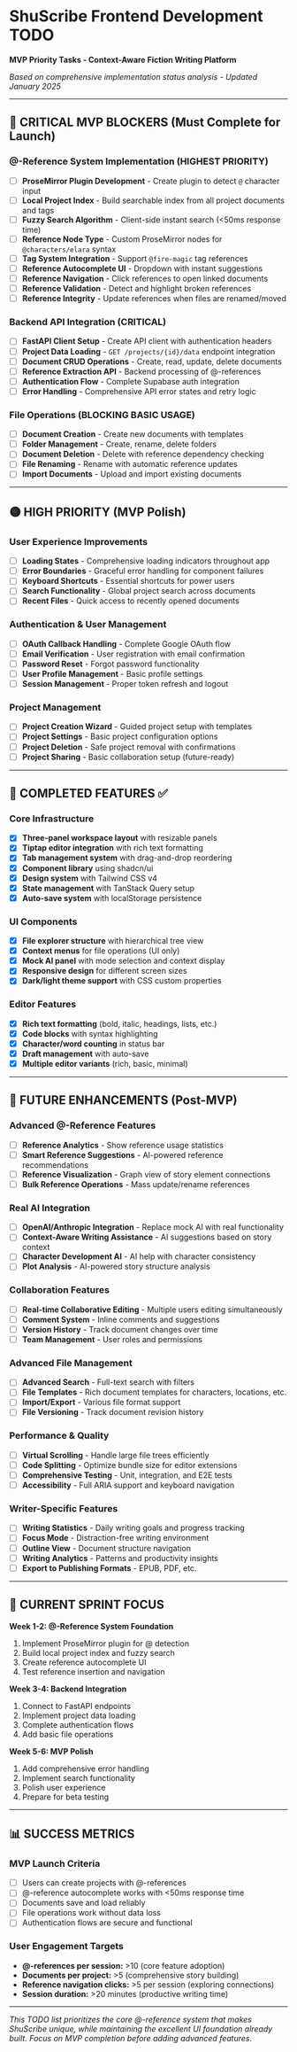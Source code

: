 # ShuScribe Frontend Development TODO

**MVP Priority Tasks - Context-Aware Fiction Writing Platform**

*Based on comprehensive implementation status analysis - Updated January 2025*

---

## 🚨 CRITICAL MVP BLOCKERS (Must Complete for Launch)

### @-Reference System Implementation (HIGHEST PRIORITY)
- [ ] **ProseMirror Plugin Development** - Create plugin to detect `@` character input
- [ ] **Local Project Index** - Build searchable index from all project documents and tags
- [ ] **Fuzzy Search Algorithm** - Client-side instant search (<50ms response time)
- [ ] **Reference Node Type** - Custom ProseMirror nodes for `@characters/elara` syntax
- [ ] **Tag System Integration** - Support `@fire-magic` tag references
- [ ] **Reference Autocomplete UI** - Dropdown with instant suggestions
- [ ] **Reference Navigation** - Click references to open linked documents
- [ ] **Reference Validation** - Detect and highlight broken references
- [ ] **Reference Integrity** - Update references when files are renamed/moved

### Backend API Integration (CRITICAL)
- [ ] **FastAPI Client Setup** - Create API client with authentication headers
- [ ] **Project Data Loading** - `GET /projects/{id}/data` endpoint integration
- [ ] **Document CRUD Operations** - Create, read, update, delete documents
- [ ] **Reference Extraction API** - Backend processing of @-references
- [ ] **Authentication Flow** - Complete Supabase auth integration
- [ ] **Error Handling** - Comprehensive API error states and retry logic

### File Operations (BLOCKING BASIC USAGE)
- [ ] **Document Creation** - Create new documents with templates
- [ ] **Folder Management** - Create, rename, delete folders
- [ ] **Document Deletion** - Delete with reference dependency checking
- [ ] **File Renaming** - Rename with automatic reference updates
- [ ] **Import Documents** - Upload and import existing documents

---

## 🟡 HIGH PRIORITY (MVP Polish)

### User Experience Improvements
- [ ] **Loading States** - Comprehensive loading indicators throughout app
- [ ] **Error Boundaries** - Graceful error handling for component failures
- [ ] **Keyboard Shortcuts** - Essential shortcuts for power users
- [ ] **Search Functionality** - Global project search across documents
- [ ] **Recent Files** - Quick access to recently opened documents

### Authentication & User Management
- [ ] **OAuth Callback Handling** - Complete Google OAuth flow
- [ ] **Email Verification** - User registration with email confirmation
- [ ] **Password Reset** - Forgot password functionality
- [ ] **User Profile Management** - Basic profile settings
- [ ] **Session Management** - Proper token refresh and logout

### Project Management
- [ ] **Project Creation Wizard** - Guided project setup with templates
- [ ] **Project Settings** - Basic project configuration options
- [ ] **Project Deletion** - Safe project removal with confirmations
- [ ] **Project Sharing** - Basic collaboration setup (future-ready)

---

## 📝 COMPLETED FEATURES ✅

### Core Infrastructure
- [x] **Three-panel workspace layout** with resizable panels
- [x] **Tiptap editor integration** with rich text formatting
- [x] **Tab management system** with drag-and-drop reordering
- [x] **Component library** using shadcn/ui
- [x] **Design system** with Tailwind CSS v4
- [x] **State management** with TanStack Query setup
- [x] **Auto-save system** with localStorage persistence

### UI Components
- [x] **File explorer structure** with hierarchical tree view
- [x] **Context menus** for file operations (UI only)
- [x] **Mock AI panel** with mode selection and context display
- [x] **Responsive design** for different screen sizes
- [x] **Dark/light theme support** with CSS custom properties

### Editor Features
- [x] **Rich text formatting** (bold, italic, headings, lists, etc.)
- [x] **Code blocks** with syntax highlighting
- [x] **Character/word counting** in status bar
- [x] **Draft management** with auto-save
- [x] **Multiple editor variants** (rich, basic, minimal)

---

## 🔮 FUTURE ENHANCEMENTS (Post-MVP)

### Advanced @-Reference Features
- [ ] **Reference Analytics** - Show reference usage statistics
- [ ] **Smart Reference Suggestions** - AI-powered reference recommendations
- [ ] **Reference Visualization** - Graph view of story element connections
- [ ] **Bulk Reference Operations** - Mass update/rename references

### Real AI Integration
- [ ] **OpenAI/Anthropic Integration** - Replace mock AI with real functionality
- [ ] **Context-Aware Writing Assistance** - AI suggestions based on story context
- [ ] **Character Development AI** - AI help with character consistency
- [ ] **Plot Analysis** - AI-powered story structure analysis

### Collaboration Features
- [ ] **Real-time Collaborative Editing** - Multiple users editing simultaneously
- [ ] **Comment System** - Inline comments and suggestions
- [ ] **Version History** - Track document changes over time
- [ ] **Team Management** - User roles and permissions

### Advanced File Management
- [ ] **Advanced Search** - Full-text search with filters
- [ ] **File Templates** - Rich document templates for characters, locations, etc.
- [ ] **Import/Export** - Various file format support
- [ ] **File Versioning** - Track document revision history

### Performance & Quality
- [ ] **Virtual Scrolling** - Handle large file trees efficiently
- [ ] **Code Splitting** - Optimize bundle size for editor extensions
- [ ] **Comprehensive Testing** - Unit, integration, and E2E tests
- [ ] **Accessibility** - Full ARIA support and keyboard navigation

### Writer-Specific Features
- [ ] **Writing Statistics** - Daily writing goals and progress tracking
- [ ] **Focus Mode** - Distraction-free writing environment
- [ ] **Outline View** - Document structure navigation
- [ ] **Writing Analytics** - Patterns and productivity insights
- [ ] **Export to Publishing Formats** - EPUB, PDF, etc.

---

## 🎯 CURRENT SPRINT FOCUS

**Week 1-2: @-Reference System Foundation**
1. Implement ProseMirror plugin for @ detection
2. Build local project index and fuzzy search
3. Create reference autocomplete UI
4. Test reference insertion and navigation

**Week 3-4: Backend Integration**
1. Connect to FastAPI endpoints
2. Implement project data loading
3. Complete authentication flows
4. Add basic file operations

**Week 5-6: MVP Polish**
1. Add comprehensive error handling
2. Implement search functionality
3. Polish user experience
4. Prepare for beta testing

---

## 📊 SUCCESS METRICS

### MVP Launch Criteria
- [ ] Users can create projects with @-references
- [ ] @-reference autocomplete works with <50ms response time
- [ ] Documents save and load reliably
- [ ] File operations work without data loss
- [ ] Authentication flows are secure and functional

### User Engagement Targets
- **@-references per session:** >10 (core feature adoption)
- **Documents per project:** >5 (comprehensive story building)
- **Reference navigation clicks:** >5 per session (exploring connections)
- **Session duration:** >20 minutes (productive writing time)

---

*This TODO list prioritizes the core @-reference system that makes ShuScribe unique, while maintaining the excellent UI foundation already built. Focus on MVP completion before adding advanced features.*